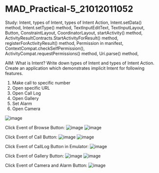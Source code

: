 # MAD_Practical-5_21012011052

Study: Intent, types of Intent, types of Intent Action, Intent.setData() method, Intent.setType() method, TextInputEditText, TextInputLayout, Button, ConstraintLayout, CoordinatorLayout, startActivity() method, ActivityResultContracts.StartActivityForResult() method, registerForActivityResult() method, Permission in manifest, ContextCompat.checkSelfPermission(), ActivityCompat.requestPermissions() method, Uri.parse() method, 

AIM: What is Intent? Write down types of Intent and types of Intent Action. Create an application which demonstrates implicit Intent for following features. 

1. Make call to specific number
2. Open specific URL
3. Open Call Log
4. Open Gallery
5. Set Alarm
6. Open Camera

![image](https://github.com/MojoSmit07/MAD_Practical-5_21012011052/assets/98140609/a685c1a8-d4fc-499d-a9a2-754670a4df98)

Click Event of Browse Button:
  ![image](https://github.com/MojoSmit07/MAD_Practical-5_21012011052/assets/98140609/2727f3d6-8878-4f5e-a24e-cf1d4602a110)
  ![image](https://github.com/MojoSmit07/MAD_Practical-5_21012011052/assets/98140609/70771e59-e559-41d2-bb6d-8b40564b94c7)

Click Event of Call Button:
  ![image](https://github.com/MojoSmit07/MAD_Practical-5_21012011052/assets/98140609/13ba9cca-08b1-4c45-a543-219f2230a53c)
  ![image](https://github.com/MojoSmit07/MAD_Practical-5_21012011052/assets/98140609/94856cbf-4153-4feb-9b6e-7ddc00e2eccc)

Click Event of CallLog Button in Emulator:
  ![image](https://github.com/MojoSmit07/MAD_Practical-5_21012011052/assets/98140609/6e817662-2799-400b-9c65-e9e64b50ad56)

Click Event of Gallery Button:
  ![image](https://github.com/MojoSmit07/MAD_Practical-5_21012011052/assets/98140609/f8b6d098-506d-42f0-b002-6df01a8c2dd4)
  ![image](https://github.com/MojoSmit07/MAD_Practical-5_21012011052/assets/98140609/60c01410-54e0-44fc-92cc-08287e0db6ff)

Click Event of Camera and Alarm Button:
  ![image](https://github.com/MojoSmit07/MAD_Practical-5_21012011052/assets/98140609/539e8df1-e62c-4d39-8ec5-ebc785efd9df)






